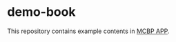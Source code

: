 # demo-book

This repository contains example contents in [MCBP APP](https://mcbp.herokuapp.com/login).
